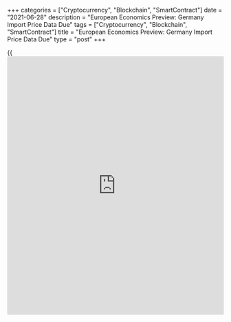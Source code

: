 +++
categories = ["Cryptocurrency", "Blockchain", "SmartContract"]
date = "2021-06-28"
description = "European Economics Preview: Germany Import Price Data Due"
tags = ["Cryptocurrency", "Blockchain", "SmartContract"]
title = "European Economics Preview: Germany Import Price Data Due"
type = "post"
+++

{{<iframe id="large-banner" src="https://www.bounty.group/#slide=17.0" width="100%" height="600" scrolling="no" style="border: 0px solid rgb(216, 221, 230); border-radius: 3px;">}}

Import price data from Germany is due on Monday, headlining a light day
for the European economic [news](https://www.letsplayfx.com/blog/forex-news-website/).

At 2.00 am ET, Destatis is slated to publish Germany's import price data
for May. Economists forecast import prices to climb 11.3 percent
annually versus a 10.3 percent rise in April.

In the meantime, Statistics Norway releases retail sales data for May.

At 3.30 am ET, retail sales and household lending data is due from
Sweden.

Half an hour later, IHS Markit publishes Austria's manufacturing
Purchasing Managers' survey results for June.

At 6.00 am ET, Ireland's retail sales data is due for May. Sales had
increased 7.4 percent on month in April.

For comments and feedback [contact](https://www.playgroundfx.com/contact/): editorial@rtt[news](https://www.letsplayfx.com/blog/forex-news-website/).com

[Economic News][1]

 **What parts of the world are seeing the best (and worst) economic
performances lately? Click[here][2] to check out our [Econ Scorecard][2]
and find out! See up-to-the-moment [ranking](https://www.playgroundfx.com/blog/crypto-exchange-ranking/)s for the best and worst
performers in [GDP][2], [unemployment rate][3], [inflation][4] and much
more.**

   1. www.rtt[news](https://www.letsplayfx.com/blog/forex-news-website/).com/Content/EconomicNews.aspx
   2. www.rtt[news](https://www.letsplayfx.com/blog/forex-news-website/).com/economic-scorecard/world-rank/GDP/highest-performance.aspx
   3. www.rtt[news](https://www.letsplayfx.com/blog/forex-news-website/).com/economic-scorecard/world-rank/unemployment-rate/lowest-performance.aspx
   4. www.rtt[news](https://www.letsplayfx.com/blog/forex-news-website/).com/economic-scorecard/world-rank/CPI/highest-performance.aspx